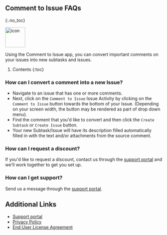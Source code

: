 ## Comment to Issue FAQs
{:.no_toc}

<img alt="icon" src="{{ 'assets/comment-to-issue-icon.svg' | relative_url }}" width="64" height="64"/> 

Using the Comment to Issue app, you can convert important comments on your issues into new subtasks and issues.

1. Contents
{:toc}

### How can I convert a comment into a new Issue?

- Navigate to an issue that has one or more comments.
- Next, click on the `Comment to Issue` Issue Activity by clicking on the `Comment to Issue` button towards the bottom of your Issue. (Depending on your screen width, the button may be rendered as part of drop down menu).
- Find the comment that you'd like to convert and then click the `Create Subtask` or `Create Issue` button.
- Your new Subtask/Issue will have its description filled automatically filled in with the text and/or attachments from the source comment.

### How can I request a discount?
If you'd like to request a discount, contact us through the [support portal](https://firstdawnllc.atlassian.net/servicedesk/customer/portal/1) and we'll work together to get you set up.

### How can I get support?
Send us a message through the [support portal](https://firstdawnllc.atlassian.net/servicedesk/customer/portal/1).

## Additional Links
- [Support portal](https://firstdawnllc.atlassian.net/servicedesk/customer/portal/1)
- [Privacy Policy](/comment-to-issue-privacy)
- [End User License Agreement](comment-to-issue-eula)
